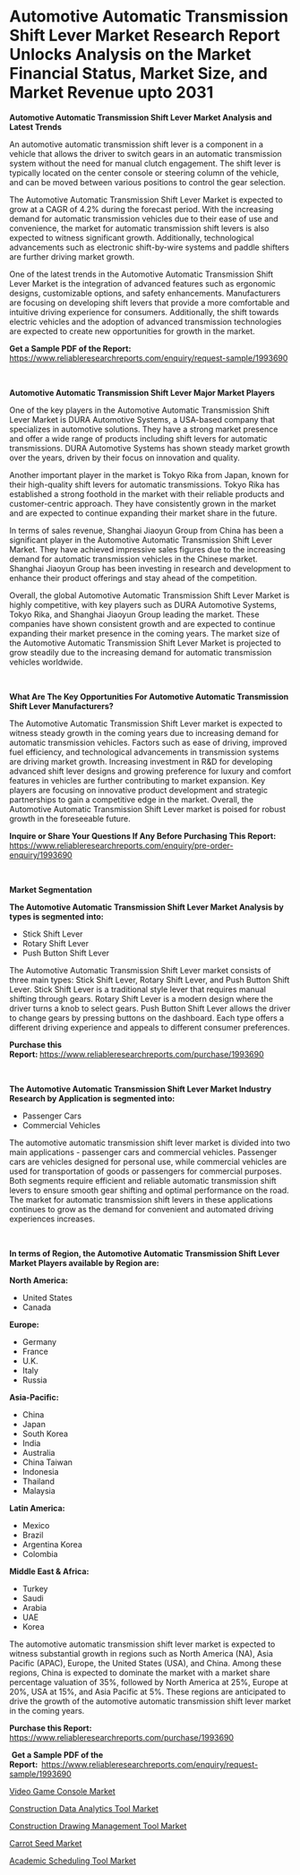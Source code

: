 <p><h1>Automotive Automatic Transmission Shift Lever Market Research Report Unlocks Analysis on the Market Financial Status, Market Size, and Market Revenue upto 2031</h1></p><p><strong>Automotive Automatic Transmission Shift Lever Market Analysis and Latest Trends</strong></p>
<p><p>An automotive automatic transmission shift lever is a component in a vehicle that allows the driver to switch gears in an automatic transmission system without the need for manual clutch engagement. The shift lever is typically located on the center console or steering column of the vehicle, and can be moved between various positions to control the gear selection.</p><p>The Automotive Automatic Transmission Shift Lever Market is expected to grow at a CAGR of 4.2% during the forecast period. With the increasing demand for automatic transmission vehicles due to their ease of use and convenience, the market for automatic transmission shift levers is also expected to witness significant growth. Additionally, technological advancements such as electronic shift-by-wire systems and paddle shifters are further driving market growth.</p><p>One of the latest trends in the Automotive Automatic Transmission Shift Lever Market is the integration of advanced features such as ergonomic designs, customizable options, and safety enhancements. Manufacturers are focusing on developing shift levers that provide a more comfortable and intuitive driving experience for consumers. Additionally, the shift towards electric vehicles and the adoption of advanced transmission technologies are expected to create new opportunities for growth in the market.</p></p>
<p><strong>Get a Sample PDF of the Report:&nbsp;</strong> <a href="https://www.reliableresearchreports.com/enquiry/request-sample/1993690">https://www.reliableresearchreports.com/enquiry/request-sample/1993690</a></p>
<p>&nbsp;</p>
<p><strong>Automotive Automatic Transmission Shift Lever Major Market Players</strong></p>
<p><p>One of the key players in the Automotive Automatic Transmission Shift Lever Market is DURA Automotive Systems, a USA-based company that specializes in automotive solutions. They have a strong market presence and offer a wide range of products including shift levers for automatic transmissions. DURA Automotive Systems has shown steady market growth over the years, driven by their focus on innovation and quality.</p><p>Another important player in the market is Tokyo Rika from Japan, known for their high-quality shift levers for automatic transmissions. Tokyo Rika has established a strong foothold in the market with their reliable products and customer-centric approach. They have consistently grown in the market and are expected to continue expanding their market share in the future.</p><p>In terms of sales revenue, Shanghai Jiaoyun Group from China has been a significant player in the Automotive Automatic Transmission Shift Lever Market. They have achieved impressive sales figures due to the increasing demand for automatic transmission vehicles in the Chinese market. Shanghai Jiaoyun Group has been investing in research and development to enhance their product offerings and stay ahead of the competition.</p><p>Overall, the global Automotive Automatic Transmission Shift Lever Market is highly competitive, with key players such as DURA Automotive Systems, Tokyo Rika, and Shanghai Jiaoyun Group leading the market. These companies have shown consistent growth and are expected to continue expanding their market presence in the coming years. The market size of the Automotive Automatic Transmission Shift Lever Market is projected to grow steadily due to the increasing demand for automatic transmission vehicles worldwide.</p></p>
<p>&nbsp;</p>
<p><strong>What Are The Key Opportunities For Automotive Automatic Transmission Shift Lever Manufacturers?</strong></p>
<p><p>The Automotive Automatic Transmission Shift Lever market is expected to witness steady growth in the coming years due to increasing demand for automatic transmission vehicles. Factors such as ease of driving, improved fuel efficiency, and technological advancements in transmission systems are driving market growth. Increasing investment in R&D for developing advanced shift lever designs and growing preference for luxury and comfort features in vehicles are further contributing to market expansion. Key players are focusing on innovative product development and strategic partnerships to gain a competitive edge in the market. Overall, the Automotive Automatic Transmission Shift Lever market is poised for robust growth in the foreseeable future.</p></p>
<p><strong>Inquire or Share Your Questions If Any Before Purchasing This Report:</strong> <a href="https://www.reliableresearchreports.com/enquiry/pre-order-enquiry/1993690">https://www.reliableresearchreports.com/enquiry/pre-order-enquiry/1993690</a></p>
<p>&nbsp;</p>
<p><strong>Market Segmentation</strong></p>
<p><strong>The Automotive Automatic Transmission Shift Lever Market Analysis by types is segmented into:</strong></p>
<p><ul><li>Stick Shift Lever</li><li>Rotary Shift Lever</li><li>Push Button Shift Lever</li></ul></p>
<p><p>The Automotive Automatic Transmission Shift Lever market consists of three main types: Stick Shift Lever, Rotary Shift Lever, and Push Button Shift Lever. Stick Shift Lever is a traditional style lever that requires manual shifting through gears. Rotary Shift Lever is a modern design where the driver turns a knob to select gears. Push Button Shift Lever allows the driver to change gears by pressing buttons on the dashboard. Each type offers a different driving experience and appeals to different consumer preferences.</p></p>
<p><strong>Purchase this Report:&nbsp;</strong><a href="https://www.reliableresearchreports.com/purchase/1993690">https://www.reliableresearchreports.com/purchase/1993690</a></p>
<p>&nbsp;</p>
<p><strong>The Automotive Automatic Transmission Shift Lever Market Industry Research by Application is segmented into:</strong></p>
<p><ul><li>Passenger Cars</li><li>Commercial Vehicles</li></ul></p>
<p><p>The automotive automatic transmission shift lever market is divided into two main applications - passenger cars and commercial vehicles. Passenger cars are vehicles designed for personal use, while commercial vehicles are used for transportation of goods or passengers for commercial purposes. Both segments require efficient and reliable automatic transmission shift levers to ensure smooth gear shifting and optimal performance on the road. The market for automatic transmission shift levers in these applications continues to grow as the demand for convenient and automated driving experiences increases.</p></p>
<p>&nbsp;</p>
<p><strong>In terms of Region, the Automotive Automatic Transmission Shift Lever Market Players available by Region are:</strong></p>
<p>
    <p> <strong> North America: </strong>
        <ul>
            <li>United States</li>
            <li>Canada</li>
        </ul>
        </p> 
    <p> <strong> Europe: </strong>
        <ul>
            <li>Germany</li>
            <li>France</li>
            <li>U.K.</li>
            <li>Italy</li>
            <li>Russia</li>
        </ul>
        </p> 
    <p> <strong> Asia-Pacific: </strong>
        <ul>
            <li>China</li>
            <li>Japan</li>
            <li>South Korea</li>
            <li>India</li>
            <li>Australia</li>
            <li>China Taiwan</li>
            <li>Indonesia</li>
            <li>Thailand</li>
            <li>Malaysia</li>
        </ul>
        </p> 
    <p> <strong> Latin America: </strong>
        <ul>
            <li>Mexico</li>
            <li>Brazil</li>
            <li>Argentina Korea</li>
            <li>Colombia</li>
        </ul>
        </p> 
    <p> <strong> Middle East & Africa: </strong>
        <ul>
            <li>Turkey</li>
            <li>Saudi</li>
            <li>Arabia</li>
            <li>UAE</li>
            <li>Korea</li>
        </ul>
    </p>
    </p>
<p><p>The automotive automatic transmission shift lever market is expected to witness substantial growth in regions such as North America (NA), Asia Pacific (APAC), Europe, the United States (USA), and China. Among these regions, China is expected to dominate the market with a market share percentage valuation of 35%, followed by North America at 25%, Europe at 20%, USA at 15%, and Asia Pacific at 5%. These regions are anticipated to drive the growth of the automotive automatic transmission shift lever market in the coming years.</p></p>
<p><strong>Purchase this Report: </strong><a href="https://www.reliableresearchreports.com/purchase/1993690">https://www.reliableresearchreports.com/purchase/1993690</a></p>
<p>&nbsp;<strong>Get a Sample PDF of the Report:&nbsp;&nbsp;</strong><a href="https://www.reliableresearchreports.com/enquiry/request-sample/1993690">https://www.reliableresearchreports.com/enquiry/request-sample/1993690</a></p>
<p><strong></strong></p>
<p><p><a href="https://view.publitas.com/reportprime-1/video-game-console-market-with-the-goal-of-estimating-the-market-size-and-future-growth-potential-of-various-market-segments-based-on-component-applications-end-user-and-region/">Video Game Console Market</a></p><p><a href="https://bubble-tree-ea4.notion.site/Construction-Data-Analytics-Tool-Market-Size-Furnishes-Valuable-Information-Encompassing-Market-Shar-d57635b08e504df7ab3d58d70eba4025">Construction Data Analytics Tool Market</a></p><p><a href="https://thundering-castanet-c65.notion.site/Construction-Drawing-Management-Tool-Market-Provides-a-Comprehensive-Analysis-Including-a-Macro-Over-64b6d23d635748dab159d1bda401cf26">Construction Drawing Management Tool Market</a></p><p><a href="https://view.publitas.com/reportprime-1/carrot-seed-market-research-report-the-key-to-successful-business-strategy-forecasted-for-period-from-2024-2031/">Carrot Seed Market</a></p><p><a href="https://bubble-tree-ea4.notion.site/Insights-into-Academic-Scheduling-Tool-Market-Size-Analysing-Market-Share-Trends-and-Growth-from--63c9f65174c64d5d89c853b5f02017be">Academic Scheduling Tool Market</a></p></p>